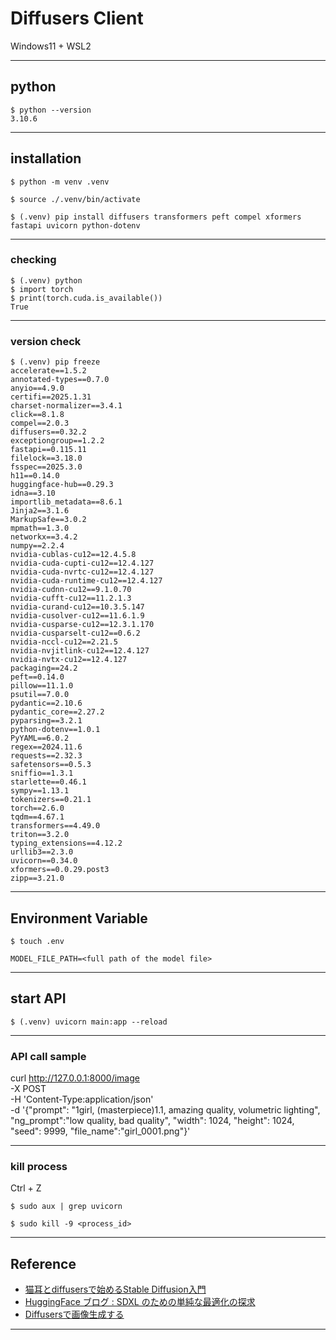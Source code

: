 # Diffusers Client

Windows11 + WSL2

---

## python

```
$ python --version
3.10.6
```

---

## installation

```
$ python -m venv .venv
```

```
$ source ./.venv/bin/activate
```

```
$ (.venv) pip install diffusers transformers peft compel xformers fastapi uvicorn python-dotenv
```

---

### checking

```
$ (.venv) python
$ import torch
$ print(torch.cuda.is_available())
True
```

---

### version check

```
$ (.venv) pip freeze
accelerate==1.5.2
annotated-types==0.7.0
anyio==4.9.0
certifi==2025.1.31
charset-normalizer==3.4.1
click==8.1.8
compel==2.0.3
diffusers==0.32.2
exceptiongroup==1.2.2
fastapi==0.115.11
filelock==3.18.0
fsspec==2025.3.0
h11==0.14.0
huggingface-hub==0.29.3
idna==3.10
importlib_metadata==8.6.1
Jinja2==3.1.6
MarkupSafe==3.0.2
mpmath==1.3.0
networkx==3.4.2
numpy==2.2.4
nvidia-cublas-cu12==12.4.5.8
nvidia-cuda-cupti-cu12==12.4.127
nvidia-cuda-nvrtc-cu12==12.4.127
nvidia-cuda-runtime-cu12==12.4.127
nvidia-cudnn-cu12==9.1.0.70
nvidia-cufft-cu12==11.2.1.3
nvidia-curand-cu12==10.3.5.147
nvidia-cusolver-cu12==11.6.1.9
nvidia-cusparse-cu12==12.3.1.170
nvidia-cusparselt-cu12==0.6.2
nvidia-nccl-cu12==2.21.5
nvidia-nvjitlink-cu12==12.4.127
nvidia-nvtx-cu12==12.4.127
packaging==24.2
peft==0.14.0
pillow==11.1.0
psutil==7.0.0
pydantic==2.10.6
pydantic_core==2.27.2
pyparsing==3.2.1
python-dotenv==1.0.1
PyYAML==6.0.2
regex==2024.11.6
requests==2.32.3
safetensors==0.5.3
sniffio==1.3.1
starlette==0.46.1
sympy==1.13.1
tokenizers==0.21.1
torch==2.6.0
tqdm==4.67.1
transformers==4.49.0
triton==3.2.0
typing_extensions==4.12.2
urllib3==2.3.0
uvicorn==0.34.0
xformers==0.0.29.post3
zipp==3.21.0
```

---

## Environment Variable

```
$ touch .env
```

```.env
MODEL_FILE_PATH=<full path of the model file>
```

---

## start API

```
$ (.venv) uvicorn main:app --reload
```

---

### API call sample

curl http://127.0.0.1:8000/image \
-X POST \
-H 'Content-Type:application/json' \
-d '{"prompt": "1girl, (masterpiece)1.1, amazing quality, volumetric lighting", "ng_prompt":"low quality, bad quality", "width": 1024, "height": 1024, "seed": 9999, "file_name":"girl_0001.png"}'

---

### kill process

Ctrl + Z 

```
$ sudo aux | grep uvicorn
```

```
$ sudo kill -9 <process_id>
```

---

## Reference

* [猫耳とdiffusersで始めるStable Diffusion入門](https://qiita.com/phyblas/items/00f750b8277f66fb9b13)
* [HuggingFace ブログ : SDXL のための単純な最適化の探求](https://torch.classcat.com/2023/11/03/huggingface-blog-simple-sdxl-optimizations/)
* [Diffusersで画像生成する](https://qiita.com/jcomeme/items/d9953b4bc2212c199d16)

---
